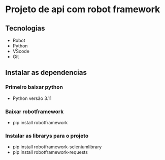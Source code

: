 
# Projeto de api com robot framework

## Tecnologias
- Robot
- Python
- VScode
- Git


 ## Instalar as dependencias

### Primeiro baixar python 

- Python versão 3.11 

### Baixar robotframework

- pip install robotframework


### Instalar as librarys para o projeto

- pip install robotframework-seleniumlibrary
- pip install robotframework-requests
